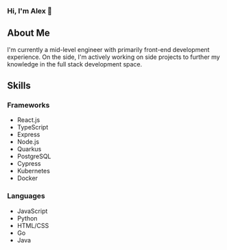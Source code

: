 ### Hi, I'm Alex 👋

## About Me

I'm currently a mid-level engineer with primarily front-end development experience. On the side, I'm actively working on side projects to further my knowledge in the full stack development space.


## Skills

### Frameworks
- React.js
- TypeScript
- Express
- Node.js
- Quarkus
- PostgreSQL
- Cypress
- Kubernetes
- Docker

### Languages
- JavaScript
- Python
- HTML/CSS
- Go
- Java


